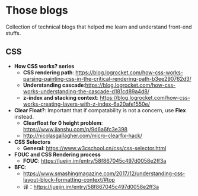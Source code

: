 # Those blogs
Collection of technical blogs that helped me learn and understand front-end stuffs.

## CSS
- __How CSS works? series__
  - __CSS rendering path__: https://blog.logrocket.com/how-css-works-parsing-painting-css-in-the-critical-rendering-path-b3ee290762d3/
  - __Understanding cascade__:https://blog.logrocket.com/how-css-works-understanding-the-cascade-d181cd89a4d8/
  - __z-index and stacking context__: https://blog.logrocket.com/how-css-works-creating-layers-with-z-index-6a20afe1550e/
- __Clear Float?__: Important that if compatability is not a concern, use __Flex__ instead. 
  - __Clearfloat for 0 height problem__: https://www.jianshu.com/p/9d6a6fc3e398
  - http://nicolasgallagher.com/micro-clearfix-hack/
- __CSS Selectors__
  - __General__: https://www.w3cschool.cn/css/css-selector.html
- __FOUC and CSS Rendering process__
  - __FOUC__: https://juejin.im/entry/58f867045c497d0058e2ff3a
- __BFC__: 
  - https://www.smashingmagazine.com/2017/12/understanding-css-layout-block-formatting-context/#top
  - 译：https://juejin.im/entry/58f867045c497d0058e2ff3a
